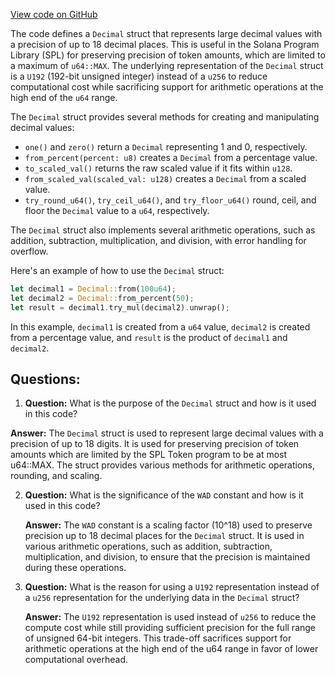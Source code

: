 [View code on GitHub](https://github.com/solana-labs/solana-program-library/token-lending/program/src/math/decimal.rs)

The code defines a `Decimal` struct that represents large decimal values with a precision of up to 18 decimal places. This is useful in the Solana Program Library (SPL) for preserving precision of token amounts, which are limited to a maximum of `u64::MAX`. The underlying representation of the `Decimal` struct is a `U192` (192-bit unsigned integer) instead of a `u256` to reduce computational cost while sacrificing support for arithmetic operations at the high end of the `u64` range.

The `Decimal` struct provides several methods for creating and manipulating decimal values:

- `one()` and `zero()` return a `Decimal` representing 1 and 0, respectively.
- `from_percent(percent: u8)` creates a `Decimal` from a percentage value.
- `to_scaled_val()` returns the raw scaled value if it fits within `u128`.
- `from_scaled_val(scaled_val: u128)` creates a `Decimal` from a scaled value.
- `try_round_u64()`, `try_ceil_u64()`, and `try_floor_u64()` round, ceil, and floor the `Decimal` value to a `u64`, respectively.

The `Decimal` struct also implements several arithmetic operations, such as addition, subtraction, multiplication, and division, with error handling for overflow.

Here's an example of how to use the `Decimal` struct:

```rust
let decimal1 = Decimal::from(100u64);
let decimal2 = Decimal::from_percent(50);
let result = decimal1.try_mul(decimal2).unwrap();
```

In this example, `decimal1` is created from a `u64` value, `decimal2` is created from a percentage value, and `result` is the product of `decimal1` and `decimal2`.
## Questions: 
 1. **Question:** What is the purpose of the `Decimal` struct and how is it used in this code?

   **Answer:** The `Decimal` struct is used to represent large decimal values with a precision of up to 18 digits. It is used for preserving precision of token amounts which are limited by the SPL Token program to be at most u64::MAX. The struct provides various methods for arithmetic operations, rounding, and scaling.

2. **Question:** What is the significance of the `WAD` constant and how is it used in this code?

   **Answer:** The `WAD` constant is a scaling factor (10^18) used to preserve precision up to 18 decimal places for the `Decimal` struct. It is used in various arithmetic operations, such as addition, subtraction, multiplication, and division, to ensure that the precision is maintained during these operations.

3. **Question:** What is the reason for using a `U192` representation instead of a `u256` representation for the underlying data in the `Decimal` struct?

   **Answer:** The `U192` representation is used instead of `u256` to reduce the compute cost while still providing sufficient precision for the full range of unsigned 64-bit integers. This trade-off sacrifices support for arithmetic operations at the high end of the u64 range in favor of lower computational overhead.